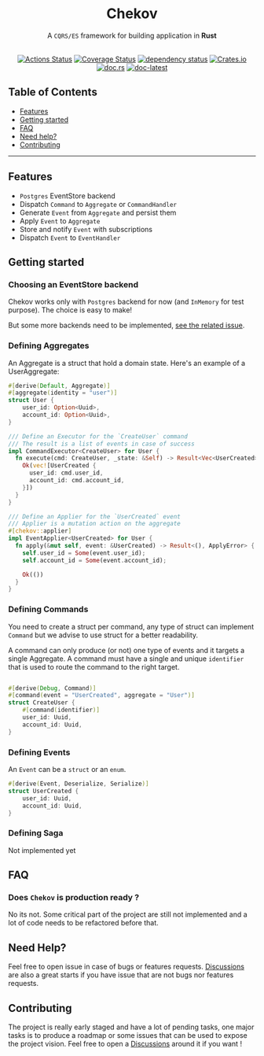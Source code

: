<h1 align="center">Chekov</h1>

<div align="center">
  A <code>CQRS/ES</code> framework for building application in <strong>Rust</strong>
</div>

<br />

<div align="center">
  
  [![Actions Status](https://github.com/freyskeyd/chekov/workflows/CI/badge.svg)](https://github.com/Freyskeyd/chekov/actions) [![Coverage Status](https://coveralls.io/repos/github/Freyskeyd/chekov/badge.svg?branch=master&service=github)](https://coveralls.io/github/Freyskeyd/chekov?branch=master) [![dependency status](https://deps.rs/repo/github/freyskeyd/chekov/status.svg)](https://deps.rs/repo/github/freyskeyd/chekov) [![Crates.io](https://img.shields.io/crates/v/chekov.svg)](https://crates.io/crates/chekov) [![doc.rs](https://docs.rs/chekov/badge.svg)](https://docs.rs/chekov) [![doc-latest](https://img.shields.io/badge/docs-latest-blue.svg?style=flat-square)](https://freyskeyd.github.io/chekov/chekov/)

</div>

## Table of Contents
- [Features](#features)
- [Getting started](#getting-started)
- [FAQ](#faq)
- [Need help?](#need-help)
- [Contributing](#contributing)

---

## Features

- `Postgres` EventStore backend
- Dispatch `Command` to `Aggregate` or `CommandHandler`
- Generate `Event` from `Aggregate` and persist them
- Apply `Event` to `Aggregate`
- Store and notify `Event` with subscriptions
- Dispatch `Event` to `EventHandler`

## Getting started

### Choosing an EventStore backend

Chekov works only with `Postgres` backend for now (and `InMemory` for test purpose). The choice is easy to make!

But some more backends need to be implemented, [see the related issue](#14).

### Defining Aggregates

An Aggregate is a struct that hold a domain state. Here's an example of a UserAggregate:

```rust
#[derive(Default, Aggregate)]
#[aggregate(identity = "user")]
struct User {
    user_id: Option<Uuid>,
    account_id: Option<Uuid>,
}

/// Define an Executor for the `CreateUser` command
/// The result is a list of events in case of success
impl CommandExecutor<CreateUser> for User {
  fn execute(cmd: CreateUser, _state: &Self) -> Result<Vec<UserCreated>, CommandExecutorError> {
    Ok(vec![UserCreated {
      user_id: cmd.user_id,
      account_id: cmd.account_id,
    }])
  }
}

/// Define an Applier for the `UserCreated` event
/// Applier is a mutation action on the aggregate
#[chekov::applier]
impl EventApplier<UserCreated> for User {
  fn apply(&mut self, event: &UserCreated) -> Result<(), ApplyError> {
    self.user_id = Some(event.user_id);
    self.account_id = Some(event.account_id);

    Ok(())
  }
}

```

### Defining Commands

You need to create a struct per command, any type of struct can implement `Command` but we advise to use struct for a better readability.

A command can only produce (or not) one type of events and it targets a single Aggregate.
A command must have a single and unique `identifier` that is used to route the command to the right target.

```rust

#[derive(Debug, Command)]
#[command(event = "UserCreated", aggregate = "User")]
struct CreateUser {
    #[command(identifier)]
    user_id: Uuid,
    account_id: Uuid,
}
```

### Defining Events

An `Event` can be a `struct` or an `enum`.

```rust
#[derive(Event, Deserialize, Serialize)]
struct UserCreated {
    user_id: Uuid,
    account_id: Uuid,
}
```

### Defining Saga

Not implemented yet

## FAQ

### Does `Chekov` is production ready ?

No its not. Some critical part of the project are still not implemented and a lot of code needs to be refactored before that.

## Need Help?

Feel free to open issue in case of bugs or features requests. [Discussions](https://github.com/Freyskeyd/chekov/discussions) are also a great starts if you have issue that are not bugs nor features requests.

## Contributing

The project is really early staged and have a lot of pending tasks, one major tasks is to produce a roadmap or some issues that can be used to expose the project vision. Feel free to open a [Discussions](https://github.com/Freyskeyd/chekov/discussions) around it if you want !
